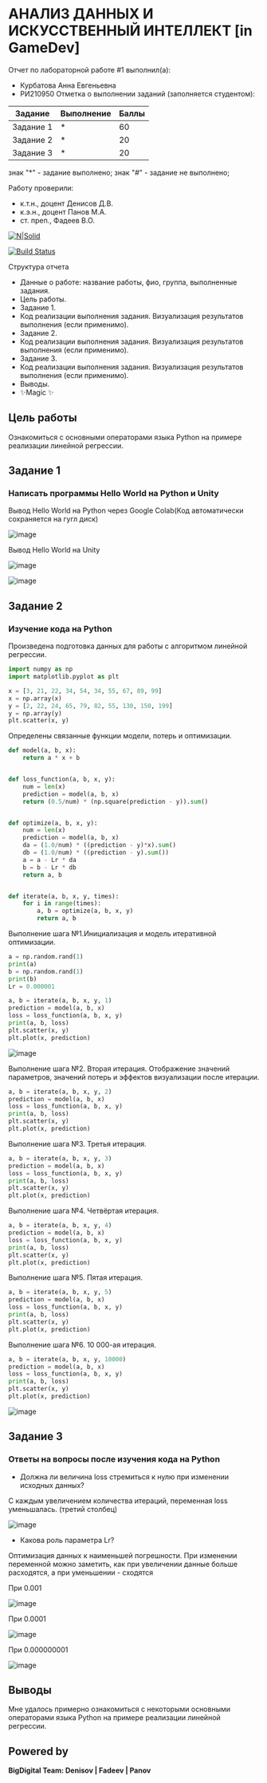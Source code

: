 # АНАЛИЗ ДАННЫХ И ИСКУССТВЕННЫЙ ИНТЕЛЛЕКТ [in GameDev]
Отчет по лабораторной работе #1 выполнил(а):
- Курбатова Анна Евгеньевна
- РИ210950
Отметка о выполнении заданий (заполняется студентом):

| Задание | Выполнение | Баллы |
| ------ | ------ | ------ |
| Задание 1 | * | 60 |
| Задание 2 | * | 20 |
| Задание 3 | * | 20 |

знак "*" - задание выполнено; знак "#" - задание не выполнено;

Работу проверили:
- к.т.н., доцент Денисов Д.В.
- к.э.н., доцент Панов М.А.
- ст. преп., Фадеев В.О.

[![N|Solid](https://cldup.com/dTxpPi9lDf.thumb.png)](https://nodesource.com/products/nsolid)

[![Build Status](https://travis-ci.org/joemccann/dillinger.svg?branch=master)](https://travis-ci.org/joemccann/dillinger)

Структура отчета

- Данные о работе: название работы, фио, группа, выполненные задания.
- Цель работы.
- Задание 1.
- Код реализации выполнения задания. Визуализация результатов выполнения (если применимо).
- Задание 2.
- Код реализации выполнения задания. Визуализация результатов выполнения (если применимо).
- Задание 3.
- Код реализации выполнения задания. Визуализация результатов выполнения (если применимо).
- Выводы.
- ✨Magic ✨

## Цель работы
Ознакомиться с основными операторами языка Python на примере реализации линейной регрессии.

## Задание 1
### Написать программы Hello World на Python и Unity
Вывод Hello World на Python через Google Colab(Код автоматически сохраняется на гугл диск)

![image](https://user-images.githubusercontent.com/86403364/192287954-c934d644-e8ad-4601-aba0-191d07646733.png)

Вывод Hello World на Unity 

![image](https://user-images.githubusercontent.com/86403364/192286751-608b5c63-b918-4834-bbb0-c0feb1ae2c6e.png)

![image](https://user-images.githubusercontent.com/86403364/192242832-3b5d02f0-d7ed-4d83-b902-85ad0576bc9c.png)



## Задание 2
### Изучение кода на Python
Произведена подготовка данных для работы с алгоритмом линейной регрессии.

```py
import numpy as np
import matplotlib.pyplot as plt

x = [3, 21, 22, 34, 54, 34, 55, 67, 89, 99]
x = np.array(x)
y = [2, 22, 24, 65, 79, 82, 55, 130, 150, 199]
y = np.array(y)
plt.scatter(x, y)
```

Определены связанные функции модели, потерь и оптимизации.

```py
def model(a, b, x):
    return a * x + b


def loss_function(a, b, x, y):
    num = len(x)
    prediction = model(a, b, x)
    return (0.5/num) * (np.square(prediction - y)).sum()


def optimize(a, b, x, y):
    num = len(x)
    prediction = model(a, b, x)
    da = (1.0/num) * ((prediction - y)*x).sum()
    db = (1.0/num) * ((prediction - y).sum())
    a = a - Lr * da
    b = b - Lr * db
    return a, b


def iterate(a, b, x, y, times):
    for i in range(times):
        a, b = optimize(a, b, x, y)
        return a, b
```

Выполнение шага №1.Инициализация и модель итеративной оптимизации.

```py
a = np.random.rand(1)
print(a)
b = np.random.rand(1)
print(b)
Lr = 0.000001

a, b = iterate(a, b, x, y, 1)
prediction = model(a, b, x)
loss = loss_function(a, b, x, y)
print(a, b, loss)
plt.scatter(x, y)
plt.plot(x, prediction)
```
![image](https://user-images.githubusercontent.com/86403364/192506100-61d9f8e9-36a9-417f-8c3b-51b2ba9424a6.png)

Выполнение шага №2. Вторая итерация. Отображение значений параметров, значений потерь и эффектов визуализации после итерации.

```py
a, b = iterate(a, b, x, y, 2)
prediction = model(a, b, x)
loss = loss_function(a, b, x, y)
print(a, b, loss)
plt.scatter(x, y)
plt.plot(x, prediction)
```

Выполнение шага №3. Третья итерация.

```py
a, b = iterate(a, b, x, y, 3)
prediction = model(a, b, x)
loss = loss_function(a, b, x, y)
print(a, b, loss)
plt.scatter(x, y)
plt.plot(x, prediction)
```
Выполнение шага №4. Четвёртая итерация.

```py
a, b = iterate(a, b, x, y, 4)
prediction = model(a, b, x)
loss = loss_function(a, b, x, y)
print(a, b, loss)
plt.scatter(x, y)
plt.plot(x, prediction)
```

Выполнение шага №5. Пятая итерация.

```py
a, b = iterate(a, b, x, y, 5)
prediction = model(a, b, x)
loss = loss_function(a, b, x, y)
print(a, b, loss)
plt.scatter(x, y)
plt.plot(x, prediction)
```

Выполнение шага №6. 10 000-ая итерация.

```py
a, b = iterate(a, b, x, y, 10000)
prediction = model(a, b, x)
loss = loss_function(a, b, x, y)
print(a, b, loss)
plt.scatter(x, y)
plt.plot(x, prediction)
```

![image](https://user-images.githubusercontent.com/86403364/192510580-59814ad1-e4c8-4371-be55-122c9b6b0903.png)


## Задание 3
### Ответы на вопросы после изучения кода на Python

- Должна ли величина loss стремиться к нулю при изменении исходных данных?

С каждым увеличением количества итераций, переменная loss уменьшалась. (третий столбец)

![image](https://user-images.githubusercontent.com/86403364/192516618-5198338c-2aa6-42c5-b7bc-475a8eb79dd2.png)

- Какова роль параметра Lr?

Оптимизация данных к наименьшей погрешности. При изменении переменной можно заметить, как при увеличении данные больше расходятся, а при уменьшении - сходятся

При 0.001

![image](https://user-images.githubusercontent.com/86403364/192519181-bc9c3937-6223-4e96-bf90-31c31a769884.png)


При 0.0001

![image](https://user-images.githubusercontent.com/86403364/192519264-5526906d-e865-416c-b2c7-3515aeb49e8f.png)

При 0.000000001

![image](https://user-images.githubusercontent.com/86403364/192519484-07c4f905-a7d0-405d-a614-3c550f5f1928.png)



## Выводы

Мне удалось примерно ознакомиться с некоторыми основными операторами языка Python на примере реализации линейной регрессии.

## Powered by

**BigDigital Team: Denisov | Fadeev | Panov**
